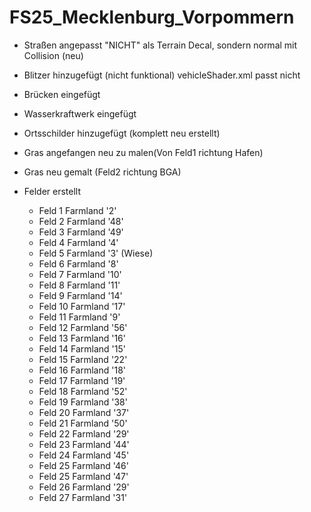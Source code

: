 # FS25_Mecklenburg_Vorpommern
 
- Straßen angepasst "NICHT" als Terrain Decal, sondern normal mit Collision (neu)
- Blitzer hinzugefügt (nicht funktional) vehicleShader.xml passt nicht
- Brücken eingefügt
- Wasserkraftwerk eingefügt
- Ortsschilder hinzugefügt (komplett neu erstellt)
- Gras angefangen neu zu malen(Von Feld1 richtung Hafen)
- Gras neu gemalt (Feld2 richtung BGA)
		
- Felder erstellt
	- Feld 1	Farmland '2'
	- Feld 2	Farmland '48'
	- Feld 3	Farmland '49'
	- Feld 4	Farmland '4'
	- Feld 5	Farmland '3' (Wiese)
	- Feld 6	Farmland '8'
	- Feld 7	Farmland '10'
	- Feld 8	Farmland '11'
	- Feld 9	Farmland '14'
	- Feld 10	Farmland '17'
	- Feld 11	Farmland '9'
	- Feld 12	Farmland '56'
	- Feld 13	Farmland '16'
	- Feld 14	Farmland '15'
	- Feld 15	Farmland '22'
	- Feld 16	Farmland '18'
	- Feld 17	Farmland '19'
	- Feld 18	Farmland '52'
	- Feld 19	Farmland '38'
	- Feld 20	Farmland '37'
	- Feld 21	Farmland '50'
	- Feld 22	Farmland '29'
	- Feld 23	Farmland '44'
	- Feld 24	Farmland '45'
	- Feld 25	Farmland '46'
	- Feld 25	Farmland '47'
	- Feld 26	Farmland '29'
	- Feld 27	Farmland '31'
